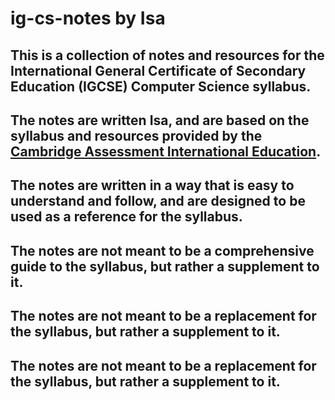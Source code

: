# ig-cs-notes by Isa

## This is a collection of notes and resources for the International General Certificate of Secondary Education (IGCSE) Computer Science syllabus.

## The notes are written Isa, and are based on the syllabus and resources provided by the [Cambridge Assessment International Education](https://www.cambridgeinternational.org/programmes-and-qualifications/cambridge-igcse-computer-science-0478/).

## The notes are written in a way that is easy to understand and follow, and are designed to be used as a reference for the syllabus.

## The notes are not meant to be a comprehensive guide to the syllabus, but rather a supplement to it.

## The notes are not meant to be a replacement for the syllabus, but rather a supplement to it.

## The notes are not meant to be a replacement for the syllabus, but rather a supplement to it.